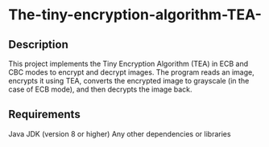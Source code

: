 # The-tiny-encryption-algorithm-TEA-
## Description
This project implements the Tiny Encryption Algorithm (TEA) in ECB and CBC modes to encrypt and decrypt images. The program reads an image, encrypts it using TEA, converts the encrypted image to grayscale (in the case of ECB mode), and then decrypts the image back.

## Requirements
Java JDK (version 8 or higher)
Any other dependencies or libraries
